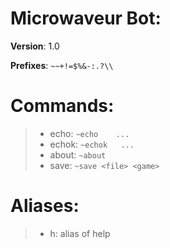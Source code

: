 # Microwaveur Bot:

**Version**:   1.0

**Prefixes**:  `~~+!=$%&-:.?\\`

# Commands:

> + echo:		`~echo    ...`
> + echok:		`~echok   ...`
> + about:		`~about`
> + save:		`~save <file> <game>`

# Aliases:

> + h:		alias of help

